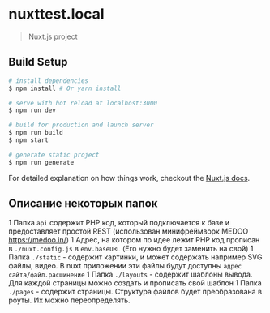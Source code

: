 # nuxttest.local

> Nuxt.js project

## Build Setup

``` bash
# install dependencies
$ npm install # Or yarn install

# serve with hot reload at localhost:3000
$ npm run dev

# build for production and launch server
$ npm run build
$ npm start

# generate static project
$ npm run generate
```

For detailed explanation on how things work, checkout the [Nuxt.js docs](https://github.com/nuxt/nuxt.js).

## Описание некоторых папок

1 Папка `api` содержит PHP код, который подключается к базе и предоставляет простой REST (использован минифреймворк MEDOO https://medoo.in/)
1 Адрес, на котором по идее лежит PHP код прописан в `./nuxt.config.js` в `env.baseURL` (Его нужно будет заменить на свой)
1 Папка `./static` - содержит картинки, и может содержать например SVG файлы, видео. В nuxt приложении эти файлы будут доступны `адрес сайта/файл.расшинение`
1 Папка `./layouts` - содержит шаблоны вывода. Для каждой страницы можно создать и прописать свой шаблон
1 Папка `./pages` - содержит страницы. Структура файлов будет преобразована в роуты. Их можно переопределять.